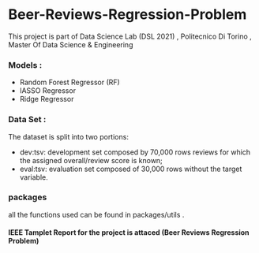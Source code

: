 # Beer-Reviews-Regression-Problem

This project is part of Data Science Lab (DSL 2021) , Politecnico Di Torino , Master Of Data Science & Engineering 

### Models :
- Random Forest Regressor (RF)
- lASSO Regressor
- Ridge Regressor

### Data Set :
The dataset is split into two portions:
- dev:tsv: development set composed by 70,000 rows
reviews for which the assigned overall/review score is
known;
- eval:tsv: evaluation set composed of 30,000 rows without
the target variable.

### packages 
 all the functions used can be found in packages/utils .

#### IEEE Tamplet Report  for the project is attaced  (Beer Reviews Regression Problem)

